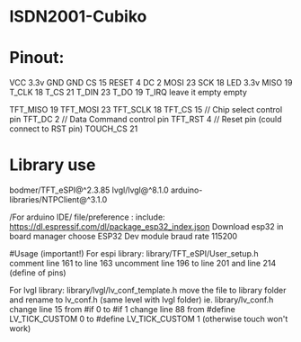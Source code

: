 # ISDN2001-Cubiko
 
# Pinout:

VCC   3.3v
GND   GND
CS    15
RESET 4
DC    2
MOSI  23
SCK   18
LED   3.3v
MISO  19
T_CLK 18
T_CS  21
T_DIN 23
T_DO  19
T_IRQ leave it empty empty

TFT_MISO 19
TFT_MOSI 23
TFT_SCLK 18
TFT_CS   15  // Chip select control pin
TFT_DC    2  // Data Command control pin
TFT_RST   4  // Reset pin (could connect to RST pin)
TOUCH_CS 21

# Library use
 bodmer/TFT_eSPI@^2.3.85
 lvgl/lvgl@^8.1.0
 arduino-libraries/NTPClient@^3.1.0

/For arduino IDE/
file/preference : include: https://dl.espressif.com/dl/package_esp32_index.json
Download esp32 in board manager
choose ESP32 Dev module
braud rate 115200

#Usage (important!)
For espi library:
 library/TFT_eSPI/User_setup.h
 comment line 161 to line 163
 uncomment line 196 to line 201 and line 214 (define of pins)

For lvgl library:
 library/lvgl/lv_conf_template.h
 move the file to library folder and rename to lv_conf.h (same level with lvgl folder) ie. library/lv_conf.h
 change line 15 from #if 0 to #if 1
 change line 88 from #define LV_TICK_CUSTOM 0 to #define LV_TICK_CUSTOM 1 (otherwise touch won't work)
